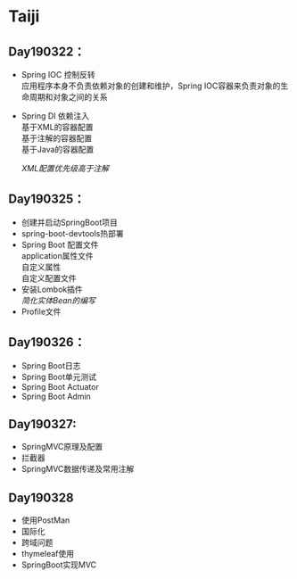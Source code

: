 # Taiji
## Day190322：
 * Spring IOC 控制反转   
     应用程序本身不负责依赖对象的创建和维护，Spring IOC容器来负责对象的生命周期和对象之间的关系
                
 * Spring DI 依赖注入    
       基于XML的容器配置   
       基于注解的容器配置   
       基于Java的容器配置   
      
    *XML配置优先级高于注解* 
         
## Day190325：   
  * 创建并启动SpringBoot项目
  * spring-boot-devtools热部署
  * Spring Boot 配置文件  
       application属性文件     
       自定义属性    
       自定义配置文件
  * 安装Lombok插件   
       *简化实体Bean的编写*    
  * Profile文件
## Day190326：
  * Spring Boot日志 
  * Spring Boot单元测试
  * Spring Boot Actuator
  * Spring Boot Admin
## Day190327:   
  * SpringMVC原理及配置    
  * 拦截器
  * SpringMVC数据传递及常用注解    
## Day190328    
  * 使用PostMan
  * 国际化
  * 跨域问题    
  * thymeleaf使用
  * SpringBoot实现MVC
